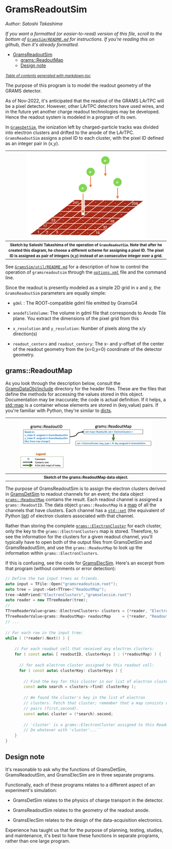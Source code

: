# GramsReadoutSim
*Author: Satoshi Takashima*

_If you want a formatted (or easier-to-read) version of this file, scroll to the bottom of [`GramsSim/README.md`](../README.md) for instructions. If you're reading this on github, then it's already formatted._

- [GramsReadoutSim](#gramsreadoutsim)
  * [grams::ReadoutMap](#gramsreadoutmap)
  * [Design note](#design-note)

<small><i><a href='http://ecotrust-canada.github.io/markdown-toc/'>Table of contents generated with markdown-toc</a></i></small>

The purpose of this program is to model the readout geometry of the GRAMS detector. 

As of Nov-2022, it's anticipated that the readout of the GRAMS LArTPC will be a pixel detector. However, other LArTPC detectors have used wires, and in the future yet another charge readout technologies may be developed. Hence the readout system is modeled in a program of its own. 

In [`GramsDetSim`](../GramsDetSim), the ionization left by charged-particle tracks was divided into electron clusters and drifted to the anode of the LArTPC. `GramsReadoutSim` assigns a pixel ID to each cluster, with the pixel ID defined as an integer pair in (x,y).

| <img src="images/PixelSketch.png" width="75%" /> |
| :---------------------------------------------: | 
| <small><strong>Sketch by Satoshi Takashima of the operation of `GramsReadoutSim`. Note that after he created this diagram, he choose a different scheme for assigning a pixel ID. The pixel ID is assigned as pair of integers (x,y) instead of an consecutive integer over a grid. </strong></small> |

See [`GramsSim/util/README.md`](../util/README.md) for a description of how to control the
operation of `gramsreadoutsim` through the [`options.xml`](../options.xml) file and the
command line.

Since the readout is presently modeled as a simple 2D grid in x and y, the `GramsReadoutSim` parameters are equally simple:

- `gdml` : The ROOT-compatible gdml file emitted by GramsG4

- `anodeTileVolume`: The volume in gdml file that corresponds to Anode Tile plane. You extract the dimensions of the pixel grid from this

- `x_resolution` and `y_resolution`: Number of pixels along the x/y direction(s)

- `readout_centerx` and `readout_centery`: The x- and y-offset of the center of the readout geometry from the (x=0,y=0) coordinate of the detector geometry. 

## grams::ReadoutMap

As you look through the description below, consult the [GramsDataObj/include](../GramsDataObj/include) directory for the header files. These are the files that define the methods for accessing the values stored in this object. Documentation may be inaccurate; the code is actual definition. If it helps, a [std::map][130] is a container whose elements are stored in (key,value) pairs. If you're familiar with Python, they're similar to [dicts][140]. 

[130]: https://cplusplus.com/reference/map/map/
[140]: https://www.w3schools.com/python/python_dictionaries.asp

| <img src="../GramsDataObj/images/grams_ReadoutMap.png" width="85%" /> |
| :------------------------------------------------------------: | 
| <small><strong>Sketch of the grams::ReadoutMap data object.</strong></small> |

The purpose of GramsReadoutSim is to assign the electron clusters derived in [GramsDetSim](../GramsDetSim) to readout channels for an event; the data object [`grams::ReadoutMap`](../GramsDataObj/include/ReadoutMap.h) contains the result. Each readout channel is assigned a `grams::ReadoutID`. The data object `grams::ReadoutMap` is a [map][130] of all the channels that have clusters. Each channel has a [`std::set`][4000] (the equivalent of Python [list][4010]) of electron clusters associated with that channel.

[4000]: https://cplusplus.com/reference/set/set/
[4010]: https://www.w3schools.com/python/python_lists.asp

Rather than storing the complete [`grams::ElectronCluster`](../GramsDataObj/include/ElectronClusters.h) for each cluster, only the key to the `grams::ElectronClusters` map is stored. Therefore, to see the information for the clusters for a given readout channel, you'll typically have to open both of the output files from GramsDetSim and GramsReadoutSim, and use the `grams::ReadoutMap` to look up the information within `grams::ElectronClusters`.

If this is confusing, see the code for [GramsElecSim](../GramsElecSim/gramselecsim.cc). Here's an excerpt from that program (without comments or error detection):

```c++
// Define the two input trees as friends.
auto input = TFile::Open("gramsreadoutsim.root");
auto tree = input->Get<TTree>("ReadoutMap");
tree->AddFriend("ElectronClusters","gramselecsim.root")
auto reader = new TTreeReader(tree);
// 
TTreeReaderValue<grams::ElectronClusters> clusters = {*reader, "ElectronClusters"};
TTreeReaderValue<grams::ReadoutMap> readoutMap     = {*reader, "ReadoutMap"};
// ...
    
// For each row in the input tree:
while ( (*reader).Next() ) {

    // For each readout cell that received any electron clusters:
    for ( const auto& [ readoutID, clusterKeys ] : (*readoutMap) ) {

      // for each electron cluster assigned to this readout cell:
      for ( const auto& clusterKey: clusterKeys ) {

        // Find the key for this cluster in our list of electron clusters. 
        const auto search = clusters->find( clusterKey );

        // We found the cluster's key in the list of electron
        // clusters. Fetch that cluster; remember that a map consists of
        // pairs (first,second).
        const auto& cluster = (*search).second;

        // 'cluster' is a grams::ElectronCluster assigned to this ReadoutID
        // Do whatever with 'cluster'...``
    }
}
```

## Design note

It's reasonable to ask why the functions of GramsDetSim,
GramsReadoutSim, and GramsElecSim are in three separate programs.

Functionally, each of these programs relates to a different aspect of
an experiment's simulation:

   - GramsDetSim relates to the physics of charge transport in the detector.

   - GramsReadoutSim relates to the geometry of the readout anode.

   - GramsElecSim relates to the design of the data-acquisition electronics.

Experience has taught us that for the purpose of planning, testing,
studies, and maintenance, it's best to have these functions in
separate programs, rather than one large program.

